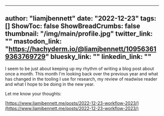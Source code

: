 
---
author: "liamjbennett"
date: "2022-12-23"
tags: []
ShowToc: false
ShowBreadCrumbs: false
thumbnail: "/img/main/profile.jpg"
twitter_link: ""
mastodon_link: "https://hachyderm.io/@liamjbennett/109563619363769729"
bluesky_link: ""
linkedin_link: ""
---

I seem to be just about keeping up my rhythm of writing a blog post about once
a month. This month I'm looking back over the previous year and what has
changed in the tooling I use for research, my review of readwise reader and
what I hope to be doing in the new year.

Let me know your thoughts:

[https://www.liamjbennett.me/posts/2022-12-23-workflow-2023/](https://www.liamjbennett.me/posts/2022-12-23-workflow-2023/)


        